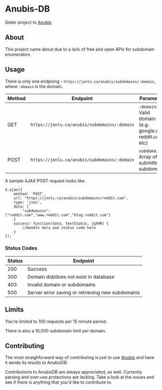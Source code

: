 # Anubis-DB

Sister project to [Anubis](https://github.com/jonluca/Anubis)

## About

This project came about due to a lack of free and open APIs for subdomain enumeration. 

## Usage

There is only one endpoing - `https://jonlu.ca/anubis/subdomains/:domain`, where `:domain` is the domain. 

| Method | Endpoint | Parameters | Return | 
| -------- | -------- | -------- | -------- |
| GET | `https://jonlu.ca/anubis/subdomains/:domain` | `:domain`: Valid domain (e.g. google.com, reddit.com, etc)|
| POST | `https://jonlu.ca/anubis/subdomains/:domain` | `subdomains`: Array of submitted subdomains | 


A sample AJAX POST request looks like:

```
$.ajax({
    method: 'POST',
    url: "https://jonlu.ca/anubis/subdomains/reddit.com",
    type: 'json',
    data: { 
        "subdomains": ["reddit.com","www.reddit.com","blog.reddit.com"]
    }
    success: function(data, textStatus, jqXHR) {
        //Handle data and status code here
    }
});
```

### Status Codes

| Status | Endpoint | 
| -------- | -------- | 
| 200 | Success |
| 300 | Domain did/does not exist in database| 
| 403 | Invalid domain or subdomains | 
| 500 | Server error saving or retrieving new subdomains | 

## Limits

You're limited to 100 requests per 15 minute period.

There is also a 10,000 subdomain limit per domain. 

## Contributing

The most straighforward way of contributing is just to use [Anubis](https://gitub.com/jonluca/anubis) and have it sends its results to AnubisDB. 

Contributions to AnubisDB are always appreciated, as well. Currently parsing and over-use protections are lacking. Take a look at the issues and see if there is anything that you'd like to contribute to. 
